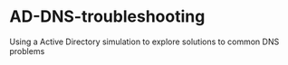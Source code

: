 # AD-DNS-troubleshooting
Using a Active Directory simulation to explore solutions to common DNS problems
